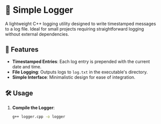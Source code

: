 # 📝 Simple Logger

A lightweight C++ logging utility designed to write timestamped messages to a log file. Ideal for small projects requiring straightforward logging without external dependencies.

## 🚀 Features

- **Timestamped Entries**: Each log entry is prepended with the current date and time.
- **File Logging**: Outputs logs to `log.txt` in the executable's directory.
- **Simple Interface**: Minimalistic design for ease of integration.

## 🛠️ Usage

1. **Compile the Logger**:
   ```bash
   g++ logger.cpp -o logger
